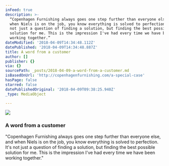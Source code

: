 ```yaml
---
inFeed: true
description: >-
  “Copenhagen Furnishing always goes one step further than everyone else, and
  when Niels is on the job, you know everything is solved to perfection. It's
  not just a question of finding a solution, but finding the best possible
  solution for me. This is the impression I've had every time we have been
  working together.”
dateModified: '2018-04-09T14:34:48.112Z'
datePublished: '2018-04-09T14:34:48.887Z'
title: A word from a customer
author: []
publisher: {}
via: {}
sourcePath: _posts/2018-04-09-a-word-from-a-customer.md
isBasedOnUrl: 'http://copenhagenfurnishing.com/a-special-case'
hasPage: false
starred: false
datePublishedOriginal: '2018-04-09T09:38:25.940Z'
_type: MediaObject

---
```

![](https://the-grid-user-content.s3-us-west-2.amazonaws.com/592d3e95-cd5d-4b5b-b2d3-3c01c60a25a5.jpg)

### A word from a customer

"Copenhagen Furnishing always goes one step further than everyone else, and when Niels is on the job, you know everything is solved to perfection. It's not just a question of finding a solution, but finding the best possible solution for me. This is the impression I've had every time we have been working together."